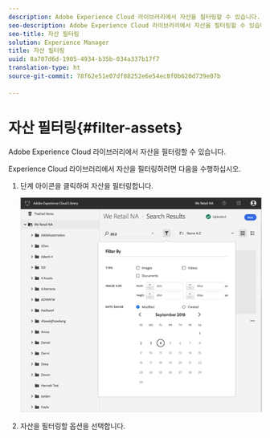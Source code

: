 ```yaml
---
description: Adobe Experience Cloud 라이브러리에서 자산을 필터링할 수 있습니다.
seo-description: Adobe Experience Cloud 라이브러리에서 자산을 필터링할 수 있습니다.
seo-title: 자산 필터링
solution: Experience Manager
title: 자산 필터링
uuid: 8a707d6d-1905-4934-b35b-034a337b17f7
translation-type: ht
source-git-commit: 78f62e51e07df88252e6e54ec8f0b620d739e07b

---
```



# 자산 필터링{#filter-assets}

Adobe Experience Cloud 라이브러리에서 자산을 필터링할 수 있습니다.

Experience Cloud 라이브러리에서 자산을 필터링하려면 다음을 수행하십시오.

1. 단계 아이콘을 클릭하여 자산을 필터링합니다.

   ![](assets/library_filter_assets.png)

1. 자산을 필터링할 옵션을 선택합니다.

